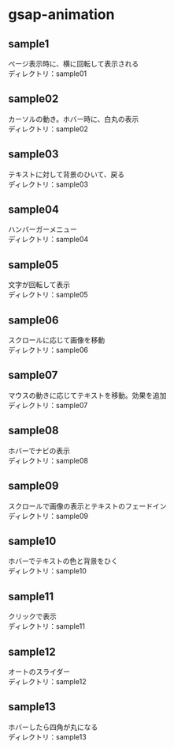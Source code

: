 # gsap-animation

## sample1  
ページ表示時に、横に回転して表示される  
ディレクトリ：sample01  

## sample02  
カーソルの動き。ホバー時に、白丸の表示  
ディレクトリ：sample02  

## sample03  
テキストに対して背景のひいて、戻る  
ディレクトリ：sample03  

## sample04  
ハンバーガーメニュー  
ディレクトリ：sample04  

## sample05  
文字が回転して表示  
ディレクトリ：sample05  

## sample06  
スクロールに応じて画像を移動  
ディレクトリ：sample06  

## sample07  
マウスの動きに応じてテキストを移動。効果を追加  
ディレクトリ：sample07  

## sample08  
ホバーでナビの表示   
ディレクトリ：sample08  

## sample09  
スクロールで画像の表示とテキストのフェードイン  
ディレクトリ：sample09  

## sample10  
ホバーでテキストの色と背景をひく   
ディレクトリ：sample10  

## sample11  
クリックで表示  
ディレクトリ：sample11  

## sample12  
オートのスライダー  
ディレクトリ：sample12  

## sample13  
ホバーしたら四角が丸になる  
ディレクトリ：sample13  